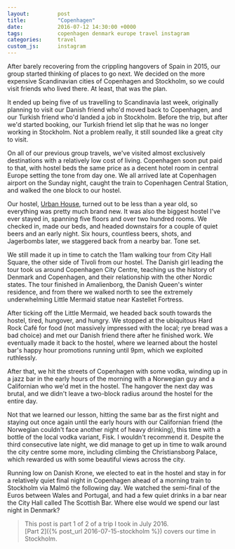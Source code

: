 ```yaml
---
layout:         post
title:          "Copenhagen"
date:           2016-07-12 14:30:00 +0000
tags:           copenhagen denmark europe travel instagram
categories:     travel
custom_js:      instagram
---
```


After barely recovering from the crippling hangovers of Spain in 2015, our group started thinking of places to go next. We decided on the more expensive Scandinavian cities of Copenhagen and Stockholm, so we could visit friends who lived there. At least, that was the plan.

<!-- Read More -->

It ended up being five of us travelling to Scandinavia last week, originally planning to visit our Danish friend who'd moved back to Copenhagen, and our Turkish friend who'd landed a job in Stockholm. Before the trip, but after we'd started booking, our Turkish friend let slip that he was no longer working in Stockholm. Not a problem really, it still sounded like a great city to visit.

On all of our previous group travels, we've visited almost exclusively destinations with a relatively low cost of living. Copenhagen soon put paid to that, with hostel beds the same price as a decent hotel room in central Europe setting the tone from day one. We all arrived late at Copenhagen airport on the Sunday night, caught the train to Copenhagen Central Station, and walked the one block to our hostel.

Our hostel, [Urban House][urban-house-link], turned out to be less than a year old, so everything was pretty much brand new. It was also the biggest hostel I've ever stayed in, spanning five floors and over two hundred rooms. We checked in, made our beds, and headed downstairs for a couple of quiet beers and an early night. Six hours, countless beers, shots, and Jagerbombs later, we staggered back from a nearby bar. Tone set.

We still made it up in time to catch the 11am walking tour from City Hall Square, the other side of Tivoli from our hostel. The Danish girl leading the tour took us around Copenhagen City Centre, teaching us the history of Denmark and Copenhagen, and their relationship with the other Nordic states. The tour finished in Amalienborg, the Danish Queen's winter residence, and from there we walked north to see the extremely underwhelming Little Mermaid statue near Kastellet Fortress.

<div class="instagram-container">
    <blockquote class="instagram-media" data-instgrm-captioned data-instgrm-version="6">
        <a href="https://www.instagram.com/p/BHcTZUKA2uv/" target="_blank"></a>
    </blockquote>
</div>

After ticking off the Little Mermaid, we headed back south towards the hostel, tired, hungover, and hungry. We stopped at the ubiquitous Hard Rock Café for food (not massively impressed with the local; rye bread was a bad choice) and met our Danish friend there after he finished work. We eventually made it back to the hostel, where we learned about the hostel bar's happy hour promotions running until 9pm, which we exploited ruthlessly. 

After that, we hit the streets of Copenhagen with some vodka, winding up in a jazz bar in the early hours of the morning with a Norwegian guy and a Californian who we'd met in the hostel. The hangover the next day was brutal, and we didn't leave a two-block radius around the hostel for the entire day.

Not that we learned our lesson, hitting the same bar as the first night and staying out once again until the early hours with our Californian friend (the Norwegian couldn't face another night of heavy drinking), this time with a bottle of the local vodka variant, Fisk. I wouldn't recommend it. Despite the third consecutive late night, we did manage to get up in time to walk around the city centre some more, including climbing the Christiansborg Palace, which rewarded us with some beautiful views across the city.

<div class="instagram-container">
    <blockquote class="instagram-media" data-instgrm-captioned data-instgrm-version="6">
        <a href="https://www.instagram.com/p/BHjoXWMAN9S/" target="_blank"></a>
    </blockquote>
</div>

Running low on Danish Krone, we elected to eat in the hostel and stay in for a relatively quiet final night in Copenhagen ahead of a morning train to Stockholm via Malmö the following day. We watched the semi-final of the Euros between Wales and Portugal, and had a few quiet drinks in a bar near the City Hall called The Scottish Bar. Where else would we spend our last night in Denmark?

> This post is part 1 of 2 of a trip I took in July 2016.  
> [Part 2]({% post_url 2016-07-15-stockholm %}) covers our time in Stockholm.

[urban-house-link]: https://urbanhouse.me/